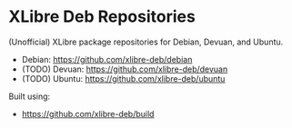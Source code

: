 # XLibre Deb Repositories

(Unofficial) XLibre package repositories for Debian, Devuan, and Ubuntu.

- Debian: https://github.com/xlibre-deb/debian
- (TODO) Devuan: https://github.com/xlibre-deb/devuan
- (TODO) Ubuntu: https://github.com/xlibre-deb/ubuntu

Built using:

- https://github.com/xlibre-deb/build
